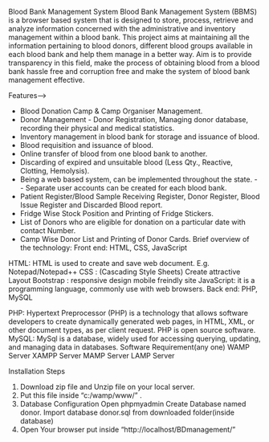 Blood Bank Management System
Blood Bank Management System (BBMS) is a browser based system that is designed to store, process, retrieve and analyze information concerned with the administrative and inventory management within a blood bank. This project aims at maintaining all the information pertaining to blood donors, different blood groups available in each blood bank and help them manage in a better way. Aim is to provide transparency in this field, make the process of obtaining blood from a blood bank hassle free and corruption free and make the system of blood bank management effective.

Features-->
- Blood Donation Camp & Camp Organiser Management.
- Donor Management - Donor Registration, Managing donor database, recording their physical and medical statistics.
- Inventory management in blood bank for storage and issuance of blood.
- Blood requisition and issuance of blood.
- Online transfer of blood from one blood bank to another.
- Discarding of expired and unsuitable blood (Less Qty., Reactive, Clotting, Hemolysis).
- Being a web based system, can be implemented throughout the state. - - Separate user accounts can be created for each blood bank.
- Patient Register/Blood Sample Receiving Register, Donor Register, Blood Issue Register and Discarded Blood report.
- Fridge Wise Stock Position and Printing of Fridge Stickers.
- List of Donors who are eligible for donation on a particular date with contact Number.
- Camp Wise Donor List and Printing of Donor Cards.
Brief overview of the technology:
Front end: HTML, CSS, JavaScript

HTML: HTML is used to create and save web document. E.g. Notepad/Notepad++
CSS : (Cascading Style Sheets) Create attractive Layout
Bootstrap : responsive design mobile freindly site
JavaScript: it is a programming language, commonly use with web browsers.
Back end: PHP, MySQL

PHP: Hypertext Preprocessor (PHP) is a technology that allows software developers to create dynamically generated web pages, in HTML, XML, or other document types, as per client request. PHP is open source software.
MySQL: MySql is a database, widely used for accessing querying, updating, and managing data in databases.
Software Requirement(any one)
WAMP Server
XAMPP Server
MAMP Server
LAMP Server


Installation Steps
1. Download zip file and Unzip file on your local server.
2. Put this file inside “c:/wamp/www/” .
3. Database Configuration
Open phpmyadmin
Create Database named donor.
Import database donor.sql from downloaded folder(inside database)
4. Open Your browser put inside “http://localhost/BDmanagement/”
